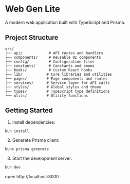 # Web Gen Lite

A modern web application built with TypeScript and Prisma.

## Project Structure

```
src/
├── api/            # API routes and handlers
├── components/     # Reusable UI components
├── config/         # Configuration files
├── constants/      # Constants and enums
├── hooks/          # Custom React hooks
├── lib/           # Core libraries and utilities
├── pages/         # Page components and routes
├── services/      # Service layer for API calls
├── styles/        # Global styles and theme
├── types/         # TypeScript type definitions
└── utils/         # Utility functions
```

## Getting Started

1. Install dependencies:
```bash
bun install
```

2. Generate Prisma client:
```bash
bunx prisma generate
```

3. Start the development server:
```bash
bun dev
```

open http://localhost:3000

